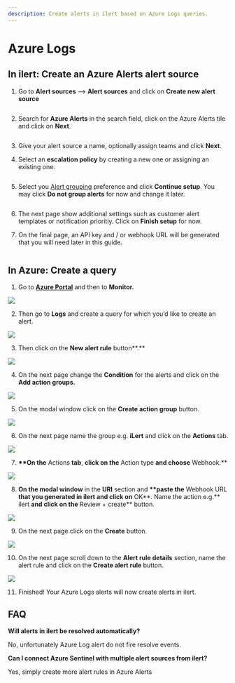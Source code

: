 ```yaml
---
description: Create alerts in ilert based on Azure Logs queries.
---
```


# Azure Logs

## In ilert: Create an Azure Alerts alert source <a href="#in-ilert" id="in-ilert"></a>

1.  Go to **Alert sources** --> **Alert sources** and click on **Create new alert source**

    <figure><img src="../../.gitbook/assets/Screenshot 2023-08-28 at 10.21.10.png" alt=""><figcaption></figcaption></figure>
2.  Search for **Azure Alerts** in the search field, click on the Azure Alerts tile and click on **Next**.&#x20;

    <figure><img src="../../.gitbook/assets/Screenshot 2023-08-28 at 10.24.23.png" alt=""><figcaption></figcaption></figure>
3. Give your alert source a name, optionally assign teams and click **Next**.
4.  Select an **escalation policy** by creating a new one or assigning an existing one.

    <figure><img src="../../.gitbook/assets/Screenshot 2023-08-28 at 11.37.47.png" alt=""><figcaption></figcaption></figure>
5.  Select you [Alert grouping](../../alerting/alert-sources.md#alert-grouping) preference and click **Continue setup**. You may click **Do not group alerts** for now and change it later.&#x20;

    <figure><img src="../../.gitbook/assets/Screenshot 2023-08-28 at 11.38.24.png" alt=""><figcaption></figcaption></figure>
6. The next page show additional settings such as customer alert templates or notification prioritiy. Click on **Finish setup** for now.
7.  On the final page, an API key and / or webhook URL will be generated that you will need later in this guide.

    <figure><img src="../../.gitbook/assets/Screenshot 2023-08-28 at 11.47.34 (1).png" alt=""><figcaption></figcaption></figure>

## In Azure: Create a query <a href="#in-splunk" id="in-splunk"></a>

1. Go to [**Azure Portal**](https://portal.azure.com) and then to **Monitor.**

![](<../../.gitbook/assets/Home\_-\_Microsoft\_Azure (6).png>)

2. Then go to **Logs** and create a query for which you’d like to create an alert.

![](../../.gitbook/assets/Monitor\_-\_Microsoft\_Azure.png)

3. Then click on the **New alert rule** button\*\*.\*\*

![](../../.gitbook/assets/Logs\_-\_Microsoft\_Azure.png)

4. On the next page change the **Condition** for the alerts and click on the **Add action groups.**

![](<../../.gitbook/assets/1 (1) (1) (1) (1) (1).png>)

5. On the modal window click on the **Create action group** button.

![](<../../.gitbook/assets/2 (1) (1) (1) (1) (1).png>)

6. On the next page name the group e.g. **iLert** and click on the **Actions** tab.

![](<../../.gitbook/assets/3 (1) (1) (1) (1).png>)

7. **\*\*On the** Actions **tab**, **click on the** Action type **and choose** Webhook.\*\*

![](<../../.gitbook/assets/4 (1) (1) (1).png>)

8. **On the modal window** in the **URI** section and **\*\*paste the** Webhook URL **that you generated in ilert and click on** OK\*\*. Name the action e.g.\*\* ilert **and click on the** Review + create\*\* button.

![](<../../.gitbook/assets/5 (1) (1) (1).png>)

9. On the next page click on the **Create** button.

![](<../../.gitbook/assets/6 (1) (1) (1).png>)

10. On the next page scroll down to the **Alert rule details** section, name the alert rule and click on the **Create alert rule** button.

![](<../../.gitbook/assets/7 (1) (1) (1).png>)

11. Finished! Your Azure Logs alerts will now create alerts in ilert.

## FAQ <a href="#faq" id="faq"></a>

**Will alerts in ilert be resolved automatically?**

No, unfortunately Azure Log alert do not fire resolve events.

**Can I connect Azure Sentinel with multiple alert sources from ilert?**

Yes, simply create more alert rules in Azure Alerts
